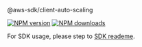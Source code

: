 @aws-sdk/client-auto-scaling

[![NPM version](https://img.shields.io/npm/v/@aws-sdk/client-auto-scaling/preview.svg)](https://www.npmjs.com/package/@aws-sdk/client-auto-scaling)
[![NPM downloads](https://img.shields.io/npm/dm/@aws-sdk/client-auto-scaling.svg)](https://www.npmjs.com/package/@aws-sdk/client-auto-scaling)

For SDK usage, please step to [SDK reademe](https://github.com/aws/aws-sdk-js-v3).
